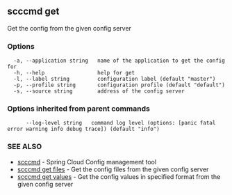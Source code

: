 ## scccmd get

Get the config from the given config server

### Options

```
  -a, --application string   name of the application to get the config for
  -h, --help                 help for get
  -l, --label string         configuration label (default "master")
  -p, --profile string       configuration profile (default "default")
  -s, --source string        address of the config server
```

### Options inherited from parent commands

```
      --log-level string   command log level (options: [panic fatal error warning info debug trace]) (default "info")
```

### SEE ALSO

* [scccmd](scccmd.md)	 - Spring Cloud Config management tool
* [scccmd get files](scccmd_get_files.md)	 - Get the config files from the given config server
* [scccmd get values](scccmd_get_values.md)	 - Get the config values in specified format from the given config server

